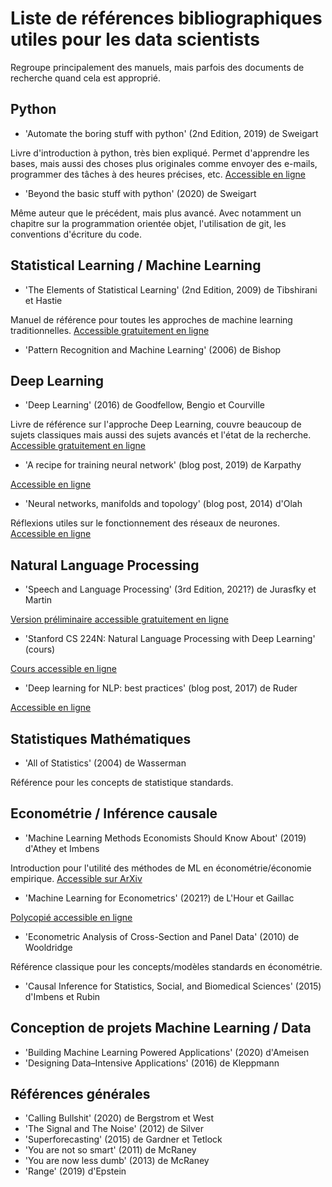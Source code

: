 # Liste de références bibliographiques utiles pour les data scientists

Regroupe principalement des manuels, mais parfois des documents de recherche quand cela est approprié.

## Python
- 'Automate the boring stuff with python' (2nd Edition, 2019) de Sweigart

Livre d'introduction à python, très bien expliqué. Permet d'apprendre les bases, mais aussi des choses plus originales comme envoyer des e-mails, programmer des tâches à des heures précises, etc. [Accessible en ligne](https://automatetheboringstuff.com/)

- 'Beyond the basic stuff with python' (2020) de Sweigart

Même auteur que le précédent, mais plus avancé. Avec notamment un chapitre sur la programmation orientée objet, l'utilisation de git, les conventions d'écriture du code.

## Statistical Learning / Machine Learning
- 'The Elements of Statistical Learning' (2nd Edition, 2009) de Tibshirani et Hastie

Manuel de référence pour toutes les approches de machine learning traditionnelles. [Accessible gratuitement en ligne](https://web.stanford.edu/~hastie/ElemStatLearn/)

- 'Pattern Recognition and Machine Learning' (2006) de Bishop

## Deep Learning
- 'Deep Learning' (2016) de Goodfellow, Bengio et Courville

Livre de référence sur l'approche Deep Learning, couvre beaucoup de sujets classiques mais aussi des sujets avancés et l'état de la recherche. [Accessible gratuitement en ligne](https://www.deeplearningbook.org/)

- 'A recipe for training neural network' (blog post, 2019) de Karpathy

[Accessible en ligne](http://karpathy.github.io/2019/04/25/recipe/)

- 'Neural networks, manifolds and topology' (blog post, 2014) d'Olah

Réflexions utiles sur le fonctionnement des réseaux de neurones. [Accessible en ligne](http://colah.github.io/posts/2014-03-NN-Manifolds-Topology/)

## Natural Language Processing
- 'Speech and Language Processing' (3rd Edition, 2021?) de Jurasfky et Martin

[Version préliminaire accessible gratuitement en ligne](https://web.stanford.edu/~jurafsky/slp3/)

- 'Stanford CS 224N: Natural Language Processing with Deep Learning' (cours)
 
[Cours accessible en ligne](http://web.stanford.edu/class/cs224n/)

- 'Deep learning for NLP: best practices' (blog post, 2017) de Ruder

[Accessible en ligne](https://ruder.io/deep-learning-nlp-best-practices/)

## Statistiques Mathématiques
- 'All of Statistics' (2004) de Wasserman

Référence pour les concepts de statistique standards.

## Econométrie / Inférence causale
- 'Machine Learning Methods Economists Should Know About' (2019) d'Athey et Imbens

Introduction pour l'utilité des méthodes de ML en économétrie/économie empirique. [Accessible sur ArXiv](https://arxiv.org/abs/1903.10075)

- 'Machine Learning for Econometrics' (2021?) de L'Hour et Gaillac

[Polycopié accessible en ligne](https://sites.google.com/site/jeremylhour/courses)

- 'Econometric Analysis of Cross-Section and Panel Data' (2010) de Wooldridge

Référence classique pour les concepts/modèles standards en économétrie.

- 'Causal Inference for Statistics, Social, and Biomedical Sciences' (2015) d'Imbens et Rubin

## Conception de projets Machine Learning / Data
- 'Building Machine Learning Powered Applications' (2020) d'Ameisen
- 'Designing Data–Intensive Applications' (2016) de Kleppmann

## Références générales
- 'Calling Bullshit' (2020) de Bergstrom et West
- 'The Signal and The Noise' (2012) de Silver
- 'Superforecasting' (2015) de Gardner et Tetlock
- 'You are not so smart' (2011) de McRaney
- 'You are now less dumb' (2013) de McRaney
- 'Range' (2019) d'Epstein